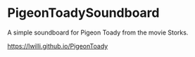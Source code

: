 # PigeonToadySoundboard
A simple soundboard for Pigeon Toady from the movie Storks.

https://lwilli.github.io/PigeonToady
